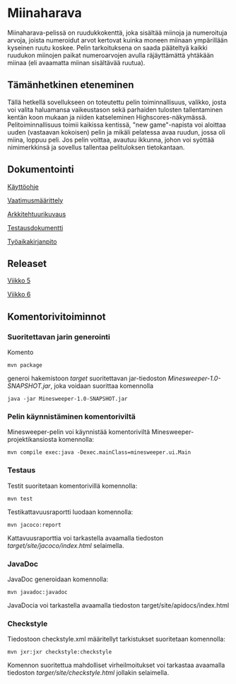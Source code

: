 # Miinaharava
Miinaharava-pelissä on ruudukkokenttä, joka sisältää miinoja ja numeroituja arvoja, joista numeroidut arvot kertovat kuinka moneen miinaan ympärillään kyseinen ruutu koskee. Pelin tarkoituksena on saada pääteltyä kaikki ruudukon miinojen paikat numeroarvojen avulla räjäyttämättä yhtäkään miinaa (eli avaamatta miinan sisältävää ruutua).

## Tämänhetkinen eteneminen

Tällä hetkellä sovellukseen on toteutettu pelin toiminnallisuus, valikko, josta voi valita haluamansa vaikeustason sekä parhaiden tulosten tallentaminen kentän koon mukaan ja niiden katseleminen Highscores-näkymässä. Pelitoiminnallisuus toimii kaikissa kentissä, "new game"-napista voi aloittaa uuden (vastaavan kokoisen) pelin ja mikäli pelatessa avaa ruudun, jossa oli miina, loppuu peli. Jos pelin voittaa, avautuu ikkunna, johon voi syöttää nimimerkkinsä ja sovellus tallentaa pelituloksen tietokantaan.

## Dokumentointi

[Käyttöohje](https://github.com/hackinen/ot-harjoitustyo/blob/master/dokumentointi/kayttoohje.md)

[Vaatimusmäärittely](https://github.com/hackinen/ot-harjoitustyo/blob/master/dokumentointi/alustava-maarittelydokumentti.md)

[Arkkitehtuurikuvaus](https://github.com/hackinen/ot-harjoitustyo/blob/master/dokumentointi/arkkitehtuuri.md)

[Testausdokumentti](https://github.com/hackinen/ot-harjoitustyo/blob/master/dokumentointi/testausdokumentti.md)

[Työaikakirjanpito](https://github.com/hackinen/ot-harjoitustyo/blob/master/dokumentointi/tyoaikakirjanpito.md)

## Releaset

[Viikko 5](https://github.com/hackinen/ot-harjoitustyo/releases)

[Viikko 6](https://github.com/hackinen/ot-harjoitustyo/releases/tag/viikko6)

## Komentorivitoiminnot

### Suoritettavan jarin generointi

Komento

`mvn package`

generoi hakemistoon *target* suoritettavan jar-tiedoston *Minesweeper-1.0-SNAPSHOT.jar*, joka voidaan suorittaa komennolla

`java -jar Minesweeper-1.0-SNAPSHOT.jar`


### Pelin käynnistäminen komentoriviltä

Minesweeper-pelin voi käynnistää komentoriviltä Minesweeper-projektikansiosta komennolla:

`mvn compile exec:java -Dexec.mainClass=minesweeper.ui.Main`


### Testaus

Testit suoritetaan komentorivillä komennolla:

`mvn test`

Testikattavuusraportti luodaan komennolla:

`mvn jacoco:report`

Kattavuusraporttia voi tarkastella avaamalla tiedoston *target/site/jacoco/index.html* selaimella.


### JavaDoc

JavaDoc generoidaan komennolla:

`mvn javadoc:javadoc`

JavaDocia voi tarkastella avaamalla tiedoston target/site/apidocs/index.html

### Checkstyle

Tiedostoon checkstyle.xml määritellyt tarkistukset suoritetaan komennolla:

`mvn jxr:jxr checkstyle:checkstyle`

Komennon suoritettua mahdolliset virheilmoitukset voi tarkastaa avaamalla tiedoston *targer/site/checkstyle.html* jollakin selaimella.
